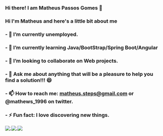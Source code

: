### Hi there! I am Matheus Passos Gomes 👋

<!--
**mathews19/mathews19** is a ✨ _special_ ✨ repository because its `README.md` (this file) appears on your GitHub profile.-->

 ### Hi I'm Matheus and here's a little bit about me

### - 🔭 I’m currently unemployed.
### - 🌱 I’m currently learning Java/BootStrap/Spring Boot/Angular
### - 👯 I’m looking to collaborate on Web projects.
### - 💬 Ask me about anything that will be a pleasure to help you find a solution!!!  😄
### - 📫 How to reach me: matheus.steps@gmail.com or @mathews_1996 on twitter.
### - ⚡ Fun fact: I love discovering new things.

<a href="https://github.com/anuraghazra/github-readme-stats">
 <img align="center" src="https://github-readme-stats.vercel.app/api?username=mathews19" />
<a href="https://github.com/mathews19/github-readme-stats">
  <img align="center" src="https://github-readme-stats.vercel.app/api/top-langs/?username=mathews19&layout=compact" />
</a>
<a href="https://github.com/mathews19/github-readme-stats">
  <img align="center" src="https://github-readme-stats.vercel.app/api/wakatime?username=Wakatime" />
</a>
